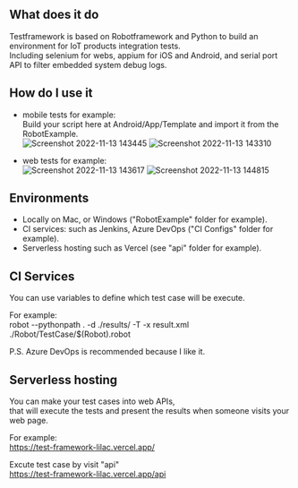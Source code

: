 ## What does it do
Testframework is based on Robotframework and Python to build an environment for IoT products integration tests.  
Including selenium for webs, appium for iOS and Android, and serial port API to filter embedded system debug logs.

## How do I use it
- mobile tests for example:  
Build your script here at Android/App/Template and import it from the RobotExample.  
![Screenshot 2022-11-13 143445](https://user-images.githubusercontent.com/98958185/201509124-12264a1c-46c9-4cae-9a4c-f5a11e437321.png)
![Screenshot 2022-11-13 143310](https://user-images.githubusercontent.com/98958185/201509077-f32ea556-e6fe-4701-9591-888bea58b330.png)

- web tests for example:  
![Screenshot 2022-11-13 143617](https://user-images.githubusercontent.com/98958185/201509185-e6a0a872-68c9-4801-b33d-8d59cbbb542a.png)
![Screenshot 2022-11-13 144815](https://user-images.githubusercontent.com/98958185/201509552-62ccebad-1924-4fe8-a13b-769744c3f564.png)


## Environments
- Locally on Mac, or Windows ("RobotExample" folder for example).
- CI services: such as Jenkins, Azure DevOps ("CI Configs" folder for example).
- Serverless hosting such as Vercel (see "api" folder for example).


## CI Services
You can use variables to define which test case will be execute.

For example:   
robot --pythonpath . -d ./results/ -T -x result.xml ./Robot/TestCase/$(Robot).robot

P.S. Azure DevOps is recommended because I like it.


## Serverless hosting
You can make your test cases into web APIs,  
that will execute the tests and present the results when someone visits your web page.

For example:  
https://test-framework-lilac.vercel.app/

Excute test case by visit "api"  
https://test-framework-lilac.vercel.app/api

